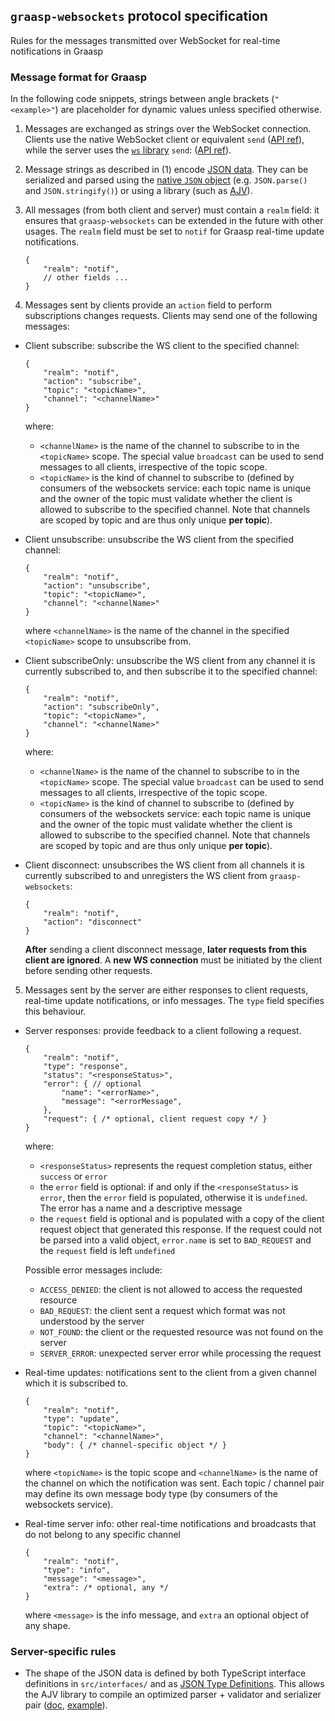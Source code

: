 ## `graasp-websockets` protocol specification

Rules for the messages transmitted over WebSocket for real-time notifications in Graasp

### Message format for Graasp

In the following code snippets, strings between angle brackets (`"<example>"`) are placeholder for dynamic values unless specified otherwise.

1. Messages are exchanged as strings over the WebSocket connection. Clients use the native WebSocket client or equivalent `send` ([API ref](https://developer.mozilla.org/en-US/docs/Web/API/WebSocket/send)), while the server uses the [`ws` library](https://github.com/websockets/ws) `send`: ([API ref](https://github.com/websockets/ws/blob/master/doc/ws.md#websocketsenddata-options-callback)).

2. Message strings as described in (1) encode [JSON data](https://www.json.org/). They can be serialized and parsed using the [native `JSON` object](https://developer.mozilla.org/en-US/docs/Web/JavaScript/Reference/Global_Objects/JSON) (e.g. `JSON.parse()` and `JSON.stringify()`) or using a library (such as [AJV](https://github.com/ajv-validator/ajv)).

3. All messages (from both client and server) must contain a `realm` field: it ensures that `graasp-websockets` can be extended in the future with other usages. The `realm` field must be set to `notif` for Graasp real-time update notifications.
    ```jsonc
    {
        "realm": "notif",
        // other fields ...
    }
    ```

4. Messages sent by clients provide an `action` field to perform subscriptions changes requests. Clients may send one of the following messages:

- Client subscribe: subscribe the WS client to the specified channel:
    ```jsonc
    {
        "realm": "notif",
        "action": "subscribe",
        "topic": "<topicName>",
        "channel": "<channelName>"
    }
    ```
    where:
    - `<channelName>` is the name of the channel to subscribe to in the `<topicName>` scope. The special value `broadcast` can be used to send messages to all clients, irrespective of the topic scope.
    - `<topicName>` is the kind of channel to subscribe to (defined by consumers of the websockets service: each topic name is unique and the owner of the topic must validate whether the client is allowed to subscribe to the specified channel. Note that channels are scoped by topic and are thus only unique **per topic**).

- Client unsubscribe: unsubscribe the WS client from the specified channel:
    ```jsonc
    {
        "realm": "notif",
        "action": "unsubscribe",
        "topic": "<topicName>",
        "channel": "<channelName>"
    }
    ```
    where `<channelName>` is the name of the channel in the specified `<topicName>` scope to unsubscribe from.

- Client subscribeOnly: unsubscribe the WS client from any channel it is currently subscribed to, and then subscribe it to the specified channel:
    ```jsonc
    {
        "realm": "notif",
        "action": "subscribeOnly",
        "topic": "<topicName>",
        "channel": "<channelName>"
    }
    ```
    where:
    - `<channelName>` is the name of the channel to subscribe to in the `<topicName>` scope. The special value `broadcast` can be used to send messages to all clients, irrespective of the topic scope.
    - `<topicName>` is the kind of channel to subscribe to (defined by consumers of the websockets service: each topic name is unique and the owner of the topic must validate whether the client is allowed to subscribe to the specified channel. Note that channels are scoped by topic and are thus only unique **per topic**).

- Client disconnect: unsubscribes the WS client from all channels it is currently subscribed to and unregisters the WS client from `graasp-websockets`:
    ```jsonc
    {
        "realm": "notif",
        "action": "disconnect"
    }
    ```
    **After** sending a client disconnect message, **later requests from this client are ignored**. A **new WS connection** must be initiated by the client before sending other requests.

5. Messages sent by the server are either responses to client requests, real-time update notifications, or info messages. The `type` field specifies this behaviour.

- Server responses: provide feedback to a client following a request.
    ```jsonc
    {
        "realm": "notif",
        "type": "response",
        "status": "<responseStatus>",
        "error": { // optional
            "name": "<errorName>",
            "message": "<errorMessage",
        },
        "request": { /* optional, client request copy */ }
    }
    ```
    where:
    - `<responseStatus>` represents the request completion status, either `success` or `error`
    - the `error` field is optional: if and only if the `<responseStatus>` is `error`, then the `error` field is populated, otherwise it is `undefined`. The error has a name and a descriptive message
    - the `request` field is optional and is populated with a copy of the client request object that generated this response. If the request could not be parsed into a valid object, `error.name` is set to `BAD_REQUEST` and the `request` field is left `undefined`  
    
    Possible error messages include:
    - `ACCESS_DENIED`: the client is not allowed to access the requested resource
    - `BAD_REQUEST`: the client sent a request which format was not understood by the server
    - `NOT_FOUND`: the client or the requested resource was not found on the server
    - `SERVER_ERROR`: unexpected server error while processing the request

- Real-time updates: notifications sent to the client from a given channel which it is subscribed to.
    ```jsonc
    {
        "realm": "notif",
        "type": "update",
        "topic": "<topicName>",
        "channel": "<channelName>",
        "body": { /* channel-specific object */ }
    }
    ```
    where `<topicName>` is the topic scope and `<channelName>` is the name of the channel on which the notification was sent. Each topic / channel pair may define its own message body type (by consumers of the websockets service).

- Real-time server info: other real-time notifications and broadcasts that do not belong to any specific channel
    ```jsonc
    {
        "realm": "notif",
        "type": "info",
        "message": "<message>",
        "extra": /* optional, any */
    }
    ```
    where `<message>` is the info message, and `extra` an optional object of any shape.

### Server-specific rules

- The shape of the JSON data is defined by both TypeScript interface definitions in `src/interfaces/` and as [JSON Type Definitions](https://jsontypedef.com/). This allows the AJV library to compile an optimized parser + validator and serializer pair ([doc](https://ajv.js.org/json-type-definition.html), [example](https://ajv.js.org/guide/typescript.html#type-safe-parsers-and-serializers)).